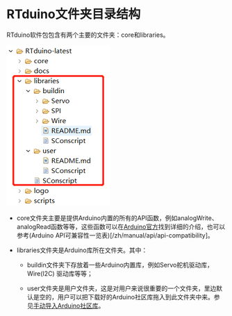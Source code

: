 # RTduino文件夹目录结构

RTduino软件包包含有两个主要的文件夹：core和libraries。

![dir-structure](figures/dir-structure.png)

- core文件夹主要是提供Arduino内置的所有的API函数，例如analogWrite、analogRead函数等等，这些函数可以在[Arduino官方](https://www.arduino.cc/reference/en/)找到详细的介绍，也可以参考(Arduino API可兼容性一览表)[/zh/manual/api/api-compatibility]。

- libraries文件夹是Arduino库所在文件夹。其中：
  
  - buildin文件夹下存放着一些Arduino内置库，例如Servo舵机驱动库，Wire(I2C) 驱动库等等；
  
  - user文件夹是用户文件夹，这是对用户来说很重要的一个文件夹，里边默认是空的，用户可以把下载好的Arduino社区库拖入到此文件夹中来。参见[手动导入Arduino社区库](/zh/manual/libraries/community-libraries?id=手动导入arduino社区库)。

